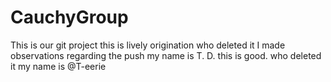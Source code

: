 # CauchyGroup
This is our git project
this is lively
origination
who deleted it
I made observations regarding the push
my name is T. D. 
this is good. 
who deleted it
my name is @T-eerie



